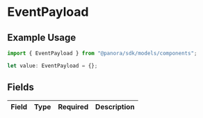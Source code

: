 # EventPayload

## Example Usage

```typescript
import { EventPayload } from "@panora/sdk/models/components";

let value: EventPayload = {};
```

## Fields

| Field       | Type        | Required    | Description |
| ----------- | ----------- | ----------- | ----------- |